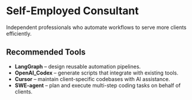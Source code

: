 # Self-Employed Consultant

Independent professionals who automate workflows to serve more clients efficiently.

## Recommended Tools
- **LangGraph** – design reusable automation pipelines.
- **OpenAI_Codex** – generate scripts that integrate with existing tools.
- **Cursor** – maintain client-specific codebases with AI assistance.
- **SWE-agent** – plan and execute multi-step coding tasks on behalf of clients.
